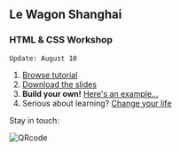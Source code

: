 ## Le Wagon Shanghai

### HTML & CSS Workshop

`Update: August 10`

1. [Browse tutorial](https://tgenaitay.github.io/xnode/)
2. [Download the slides](https://github.com/tgenaitay/xnode/raw/gh-pages/Le%20Wagon%20-%20Landing%20page%20Workshop.pdf)
3. **Build your own!** [Here's an example...](https://github.com/tgenaitay/xnode-landing)
4. Serious about learning? [Change your life](http://www.lewagon.com/shanghai)

Stay in touch:

![QRcode](https://tgenaitay.github.io/landing/images/QRCodeLeWagon.gif)

